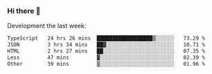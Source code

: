 ### Hi there 👋

Development the last week:
<!--START_SECTION:waka-->

```txt
TypeScript   24 hrs 26 mins  ██████████████████▒░░░░░░   73.29 %
JSON         3 hrs 34 mins   ██▓░░░░░░░░░░░░░░░░░░░░░░   10.71 %
HTML         2 hrs 27 mins   ██░░░░░░░░░░░░░░░░░░░░░░░   07.35 %
Less         47 mins         ▓░░░░░░░░░░░░░░░░░░░░░░░░   02.39 %
Other        39 mins         ▒░░░░░░░░░░░░░░░░░░░░░░░░   01.96 %
```

<!--END_SECTION:waka-->

<!--
**JASONPANGGO/jasonpanggo** is a ✨ _special_ ✨ repository because its `README.md` (this file) appears on your GitHub profile.

Here are some ideas to get you started:

- 🔭 I’m currently working on ...
- 🌱 I’m currently learning ...
- 👯 I’m looking to collaborate on ...
- 🤔 I’m looking for help with ...
- 💬 Ask me about ...
- 📫 How to reach me: ...
- 😄 Pronouns: ...
- ⚡ Fun fact: ...
-->
